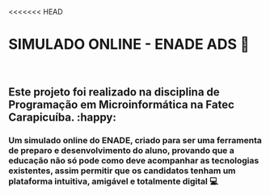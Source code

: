 <<<<<<< HEAD
# SIMULADO ONLINE - ENADE ADS :book: 

​	

## Este projeto foi realizado na disciplina de Programação em Microinformática na Fatec Carapicuíba. :happy:

### Um simulado online do ENADE, criado para ser uma ferramenta de preparo e desenvolvimento do aluno, provando que a educação não só pode como deve acompanhar as tecnologias existentes, assim permitir que os candidatos tenham um plataforma intuitiva, amigável e totalmente digital :computer: 

